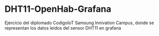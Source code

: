# DHT11-OpenHab-Grafana
Ejercicio del diplomado CodigoIoT Samsung Innivation Campus, donde se representan los datos leidos del sensor DHT11 en grafana
